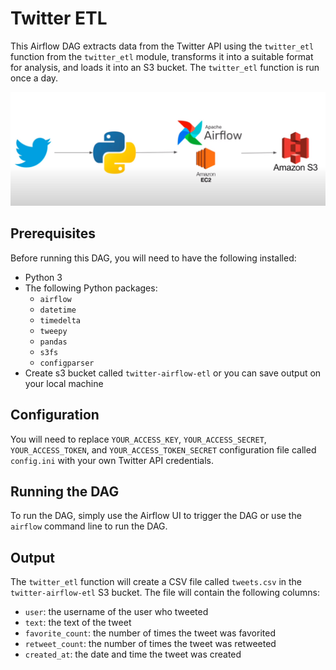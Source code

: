 # Twitter ETL

This Airflow DAG extracts data from the Twitter API using the `twitter_etl` function from the `twitter_etl` module, transforms it into a suitable format for analysis, and loads it into an S3 bucket. The `twitter_etl` function is run once a day.

![](diagram.png)
## Prerequisites

Before running this DAG, you will need to have the following installed:

- Python 3
- The following Python packages:
  - `airflow`
  - `datetime`
  - `timedelta`
  - `tweepy`
  - `pandas`
  - `s3fs`
  - `configparser`
- Create s3 bucket called `twitter-airflow-etl` or you can save output on your local machine
## Configuration


You will need to replace `YOUR_ACCESS_KEY`, `YOUR_ACCESS_SECRET`, `YOUR_ACCESS_TOKEN`, and `YOUR_ACCESS_TOKEN_SECRET` configuration file called `config.ini` with your own Twitter API credentials.

## Running the DAG

To run the DAG, simply use the Airflow UI to trigger the DAG or use the `airflow` command line to run the DAG.

## Output

The `twitter_etl` function will create a CSV file called `tweets.csv` in the `twitter-airflow-etl` S3 bucket. The file will contain the following columns:

- `user`: the username of the user who tweeted
- `text`: the text of the tweet
- `favorite_count`: the number of times the tweet was favorited
- `retweet_count`: the number of times the tweet was retweeted
- `created_at`: the date and time the tweet was created


